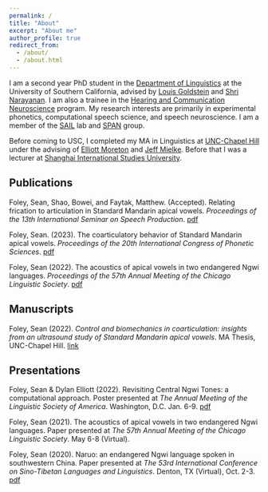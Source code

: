 ```yaml
---
permalink: /
title: "About"
excerpt: "About me"
author_profile: true
redirect_from: 
  - /about/
  - /about.html
---
```


I am a second year PhD student in the [Department of Linguistics](https://dornsife.usc.edu/ling/) at the University of Southern California, advised by [Louis Goldstein](https://sail.usc.edu/~lgoldste/me/) and [Shri Narayanan](https://sail.usc.edu/people/shri.html). I am also a trainee in the [Hearing and Communication Neuroscience](https://sites.usc.edu/hcn/trainees/) program. My research interests are primarily in experimental phonetics, computational speech science, and speech neuroscience. I am a member of the [SAIL](https://sail.usc.edu) lab and [SPAN](https://sail.usc.edu/span/) group. 

Before coming to USC, I completed my MA in Linguistics at [UNC-Chapel Hill](https://linguistics.unc.edu/) under the advising of [Elliott Moreton](https://users.castle.unc.edu/~moreton/) and [Jeff Mielke](https://chass.ncsu.edu/people/jimielke/). Before that I was a lecturer at [Shanghai International Studies University](http://en.shisu.edu.cn/). 


## Publications

Foley, Sean, Shao, Bowei, and Faytak, Matthew. (Accepted). Relating frication to articulation in Standard Mandarin apical vowels. *Proceedings of the 13th International Seminar on Speech Production*. [pdf](/files/ISSP_2024_full.pdf)

Foley, Sean. (2023). The coarticulatory behavior of Standard Mandarin apical vowels. *Proceedings of the 20th International Congress of Phonetic Sciences*. [pdf](/files/sean_icphs_2023.pdf)

Foley, Sean (2022). The acoustics of apical vowels in two endangered Ngwi languages. *Proceedings of the 57th Annual Meeting of the Chicago Linguistic Society*. [pdf](/files/cls_57_foley.pdf)

## Manuscripts

Foley, Sean (2022). *Control and biomechanics in coarticulation: insights from an ultrasound
study of Standard Mandarin apical vowels*. MA Thesis, UNC-Chapel Hill. [link](https://cdr.lib.unc.edu/concern/dissertations/g445cp61m)

## Presentations

Foley, Sean & Dylan Elliott (2022). Revisiting Central Ngwi Tones: a computational approach. Poster presented at *The Annual Meeting of the Linguistic Society of America*. Washington, D.C. Jan. 6-9. [pdf](/files/Revisiting_CN_tones_lsa.pdf)

Foley, Sean (2021). The acoustics of apical vowels in two endangered Ngwi languages. Paper presented at *The 57th Annual Meeting of the Chicago Linguistic Society*. May 6-8 (Virtual).

Foley, Sean (2020). Naruo: an endangered Ngwi language spoken in southwestern China. Paper presented at *The 53rd International Conference on Sino-Tibetan Languages and Linguistics*. Denton, TX (Virtual), Oct. 2-3. [pdf](/files/icstll_53_foley.pdf)